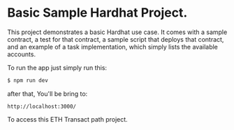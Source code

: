 # Basic Sample Hardhat Project.

This project demonstrates a basic Hardhat use case. It comes with a sample contract, a test for that contract, a sample script that deploys that contract, 
and an example of a task implementation, which simply lists the available accounts.

To run the app just simply run this:
```bash
$ npm run dev
```
after that, You'll be bring to:
```
http://localhost:3000/
```
To access this ETH Transact path project.
